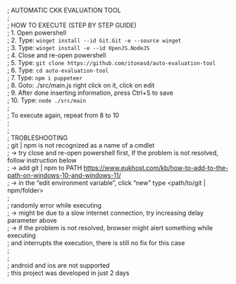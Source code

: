 ; AUTOMATIC CKK EVALUATION TOOL    
;    
; HOW TO EXECUTE (STEP BY STEP GUIDE)   
;   1. Open powershell  
;   2. Type: `winget install --id Git.Git -e --source winget`  
;   3. Type: `winget install -e --id OpenJS.NodeJS`  
;   4. Close and re-open powershell  
;   5. Type: `git clone https://github.com/itonasd/auto-evaluation-tool`  
;   6. Type: `cd auto-evaluation-tool`  
;   7. Type: `npm i puppeteer`  
;   8. Goto: ./src/main.js right click on it, click on edit  
;   9. After done inserting information, press Ctrl+S to save  
;   10. Type: `node ./src/main`  
;  
;   To execute again, repeat from 8 to 10   
;   
;  
; TROBLESHOOTING  
;   git | npm is not recognized as a name of a cmdlet  
;       -> try close and re-open powershell first, If the problem is not resolved, follow instruction below  
;       -> add git | npm to PATH https://www.eukhost.com/kb/how-to-add-to-the-path-on-windows-10-and-windows-11/  
;       -> in the “edit environment variable”, click “new” type <path/to/git | npm/folder>  
;   
;   randomly error while executing  
;       -> might be due to a slow internet connection, try increasing delay parameter above  
;       -> if the problem is not resolved, browser might alert something while executing  
;          and interrupts the execution, there is still no fix for this case  
;   
;   
; android and ios are not supported  
; this project was developed in just 2 days     
            
